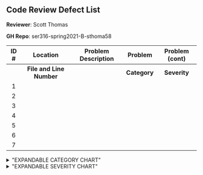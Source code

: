 <h2>Code Review Defect List </h2>



**Reviewer**: Scott Thomas


**GH Repo**: ser316-spring2021-B-sthoma58








 
 
 

|**ID #** |      **Location**      |        **Problem Description**           |    **Problem**    |    **Problem (cont)**    |
|:-------:|:----------------------:|:----------------------------------------:|:-----------------:|:------------------------:|
|         |**File and Line Number**|                                          |   **Category**    |  **Severity**            |
|   1     |                        |                                          |                   |                          |
|   2     |                        |                                          |                   |                          |
|   3     |                        |                                          |                   |                          |
|   4     |                        |                                          |                   |                          |
|   5     |                        |                                          |                   |                          |
|   6     |                        |                                          |                   |                          |
|   7     |                        |                                          |                   |                          |


<details>
<summary>"EXPANDABLE CATEGORY CHART"</summary>
 
**Category**
|**Type** |      **Meaning**                 | **Additional Info**                       |
|:-------:|:--------------------------------:|:-----------------------------------------:|
|  CS     | Code Smell defect                |      NA                                   |
|  CG     | Violation of a coding guideline. |  Provide the guideline number             |
|  FD     | Functional defect                | Code will not produce the expected result |
|  MD     |  Miscellaneous defect            | For all other defects                     |

</details>
<details>
<summary>"EXPANDABLE SEVERITY CHART"</summary>
 
**Severity**
|**Type** |      **Meaning**       | **Additional Info**                       |
|:-------:|:----------------------:|:-----------------------------------------:|
|  BR     | Blocker                |      Must be fixed asap                   |
|  MJ     | Major                  |   Of high importance but not a Blocker    |
|  LOW    | Low                    |      NA                                   |
</details>

